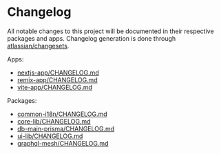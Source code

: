 # Changelog

All notable changes to this project will be documented
in their respective packages and apps. Changelog generation is
done through [atlassian/changesets](https://github.com/atlassian/changesets).

Apps:

- [nextjs-app/CHANGELOG.md](./apps/nextjs-app/CHANGELOG.md)
- [remix-app/CHANGELOG.md](./apps/remix-app/CHANGELOG.md)
- [vite-app/CHANGELOG.md](./apps/vite-app/CHANGELOG.md)

Packages:

- [common-i18n/CHANGELOG.md](./packages/common-i18n/CHANGELOG.md)
- [core-lib/CHANGELOG.md](./packages/core-lib/CHANGELOG.md)
- [db-main-prisma/CHANGELOG.md](./packages/db-main-prisma/CHANGELOG.md)
- [ui-lib/CHANGELOG.md](./packages/ui-lib/CHANGELOG.md)
- [graphql-mesh/CHANGELOG.md](./packages/graphql-mesh/CHANGELOG.md)
